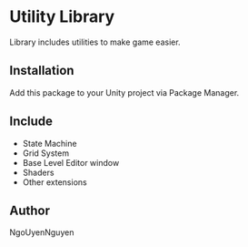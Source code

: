 # Utility Library

Library includes utilities to make game easier.

## Installation

Add this package to your Unity project via Package Manager.

## Include

- State Machine
- Grid System
- Base Level Editor window
- Shaders
- Other extensions

## Author

NgoUyenNguyen